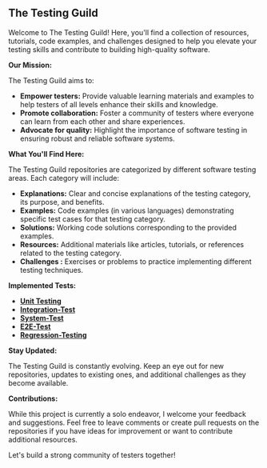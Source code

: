 ## The Testing Guild

Welcome to The Testing Guild! Here, you'll find a collection of resources, tutorials, code examples, and challenges designed to help you elevate your testing skills and contribute to building high-quality software.

**Our Mission:**

The Testing Guild aims to:

* **Empower testers:**  Provide valuable learning materials and examples to help testers of all levels enhance their skills and knowledge.
* **Promote collaboration:**  Foster a community of testers where everyone can learn from each other and share experiences.
* **Advocate for quality:**  Highlight the importance of software testing in ensuring robust and reliable software systems.

**What You'll Find Here:**

The Testing Guild repositories are categorized by different software testing areas. Each category will include:

*  **Explanations:** Clear and concise explanations of the testing category, its purpose, and benefits.
*  **Examples:** Code examples (in various languages) demonstrating specific test cases for that testing category.
*  **Solutions:** Working code solutions corresponding to the provided examples.
*  **Resources:** Additional materials like articles, tutorials, or references related to the testing category.
*  **Challenges :** Exercises or problems to practice implementing different testing techniques.

**Implemented Tests:**

* **[Unit Testing](https://github.com/Testing-Guild/Unit-Testing)**
* **[Integration-Test](https://github.com/Testing-Guild/Integration-Test)**
* **[System-Test](https://github.com/Testing-Guild/System-Testing)**
* **[E2E-Test](https://github.com/Testing-Guild/E2E-Testing)**
* **[Regression-Testing](https://github.com/Testing-Guild/Regression-Testing)**

**Stay Updated:**

The Testing Guild is constantly evolving.  Keep an eye out for new repositories, updates to existing ones, and additional challenges as they become available.

**Contributions:**

While this project is currently a solo endeavor, I welcome your feedback and suggestions. Feel free to leave comments or create pull requests on the repositories if you have ideas for improvement or want to contribute additional resources. 

Let's build a strong community of testers together!
